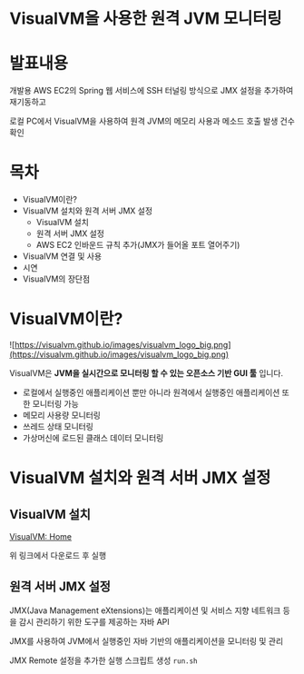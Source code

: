 # VisualVM을 사용한 원격 JVM 모니터링

# 발표내용

개발용 AWS EC2의 Spring 웹 서비스에 SSH 터널링 방식으로 JMX 설정을 추가하여 재기동하고

로컬 PC에서 VisualVM을 사용하여 원격 JVM의 메모리 사용과 메소드 호출 발생 건수 확인

# 목차

- VisualVM이란?
- VisualVM 설치와 원격 서버 JMX 설정
    - VisualVM 설치
    - 원격 서버 JMX 설정
    - AWS EC2 인바운드 규칙 추가(JMX가 들어올 포트 열어주기)
- VisualVM 연결 및 사용
- 시연
- VisualVM의 장단점
# VisualVM이란?

![https://visualvm.github.io/images/visualvm_logo_big.png](https://visualvm.github.io/images/visualvm_logo_big.png)

VisualVM은 **JVM을 실시간으로 모니터링 할 수 있는 오픈소스 기반 GUI 툴** 입니다.

- 로컬에서 실행중인 애플리케이션 뿐만 아니라 원격에서 실행중인 애플리케이션 또한 모니터링 가능
- 메모리 사용량 모니터링
- 쓰레드 상태 모니터링
- 가상머신에 로드된 클래스 데이터 모니터링

# VisualVM 설치와 원격 서버 JMX 설정

## VisualVM 설치

[VisualVM: Home](https://visualvm.github.io/)

위 링크에서 다운로드 후 실행

## 원격 서버 JMX 설정

JMX(Java Management eXtensions)는 애플리케이션 및 서비스 지향 네트워크 등을 감시 관리하기 위한 도구를 제공하는 자바 API

JMX를 사용하여 JVM에서 실행중인 자바 기반의 애플리케이션을 모니터링 및 관리

JMX Remote 설정을 추가한 실행 스크립트 생성 `run.sh`
